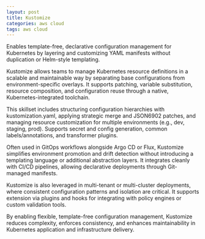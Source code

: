 ```yaml
---
layout: post
title: Kustomize
categories: aws cloud
tags: aws cloud
---
```


Enables template-free, declarative configuration management for Kubernetes by layering and customizing YAML manifests without duplication or Helm-style templating.

<!--more-->
Kustomize allows teams to manage Kubernetes resource definitions in a scalable and maintainable way by separating base configurations from environment-specific overlays. It supports patching, variable substitution, resource composition, and configuration reuse through a native, Kubernetes-integrated toolchain.

This skillset includes structuring configuration hierarchies with kustomization.yaml, applying strategic merge and JSON6902 patches, and managing resource customization for multiple environments (e.g., dev, staging, prod). Supports secret and config generation, common labels/annotations, and transformer plugins.

Often used in GitOps workflows alongside Argo CD or Flux, Kustomize simplifies environment promotion and drift detection without introducing a templating language or additional abstraction layers. It integrates cleanly with CI/CD pipelines, allowing declarative deployments through Git-managed manifests.

Kustomize is also leveraged in multi-tenant or multi-cluster deployments, where consistent configuration patterns and isolation are critical. It supports extension via plugins and hooks for integrating with policy engines or custom validation tools.

By enabling flexible, template-free configuration management, Kustomize reduces complexity, enforces consistency, and enhances maintainability in Kubernetes application and infrastructure delivery.